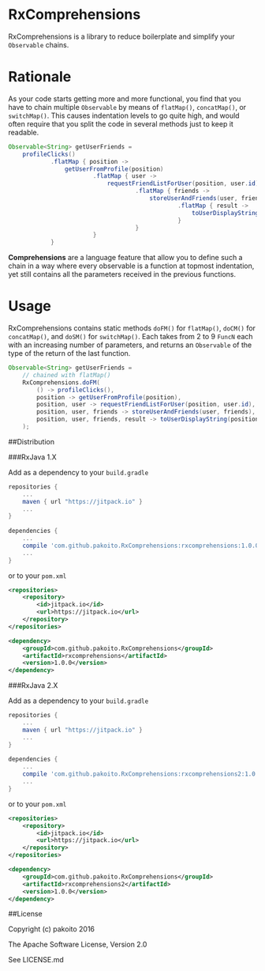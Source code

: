 # RxComprehensions

RxComprehensions is a library to reduce boilerplate and simplify your `Observable` chains.

# Rationale

As your code starts getting more and more functional, you find that you have to chain multiple `Observable` by means of `flatMap()`, `concatMap()`, or `switchMap()`. This causes indentation levels to go quite high, and would often require that you split the code in several methods just to keep it readable.

```java
Observable<String> getUserFriends =
    profileClicks()
            .flatMap { position ->
                getUserFromProfile(position)
                        .flatMap { user ->
                            requestFriendListForUser(position, user.id)
                                    .flatMap { friends ->
                                        storeUserAndFriends(user, friends)
                                                .flatMap { result ->
                                                    toUserDisplayString(position, user, friends, result)
                                                }
                                    }
                        }
            }
```

**Comprehensions** are a language feature that allow you to define such a chain in a way where every observable is a function at topmost indentation, yet still contains all the parameters received in the previous functions.

# Usage

RxComprehensions contains static methods `doFM()` for `flatMap()`, `doCM()` for `concatMap()`, and `doSM()` for `switchMap()`. Each takes from 2 to 9 `FuncN` each with an increasing number of parameters, and returns an `Observable` of the type of the return of the last function.

```java
Observable<String> getUserFriends =
    // chained with flatMap()
    RxComprehensions.doFM(
        () -> profileClicks(),
        position -> getUserFromProfile(position),
        position, user -> requestFriendListForUser(position, user.id),
        position, user, friends -> storeUserAndFriends(user, friends),
        position, user, friends, result -> toUserDisplayString(position, user, friends, result)
    );
```

##Distribution

###RxJava 1.X

Add as a dependency to your `build.gradle`
```groovy
repositories {
    ...
    maven { url "https://jitpack.io" }
    ...
}
    
dependencies {
    ...
    compile 'com.github.pakoito.RxComprehensions:rxcomprehensions:1.0.0'
    ...
}
```
or to your `pom.xml`

```xml
<repositories>
    <repository>
        <id>jitpack.io</id>
        <url>https://jitpack.io</url>
    </repository>
</repositories>

<dependency>
    <groupId>com.github.pakoito.RxComprehensions</groupId>
    <artifactId>rxcomprehensions</artifactId>
    <version>1.0.0</version>
</dependency>
```

###RxJava 2.X

Add as a dependency to your `build.gradle`
```groovy
repositories {
    ...
    maven { url "https://jitpack.io" }
    ...
}
    
dependencies {
    ...
    compile 'com.github.pakoito.RxComprehensions:rxcomprehensions2:1.0.0'
    ...
}
```
or to your `pom.xml`

```xml
<repositories>
    <repository>
        <id>jitpack.io</id>
        <url>https://jitpack.io</url>
    </repository>
</repositories>

<dependency>
    <groupId>com.github.pakoito.RxComprehensions</groupId>
    <artifactId>rxcomprehensions2</artifactId>
    <version>1.0.0</version>
</dependency>
```

##License

Copyright (c) pakoito 2016

The Apache Software License, Version 2.0

See LICENSE.md
